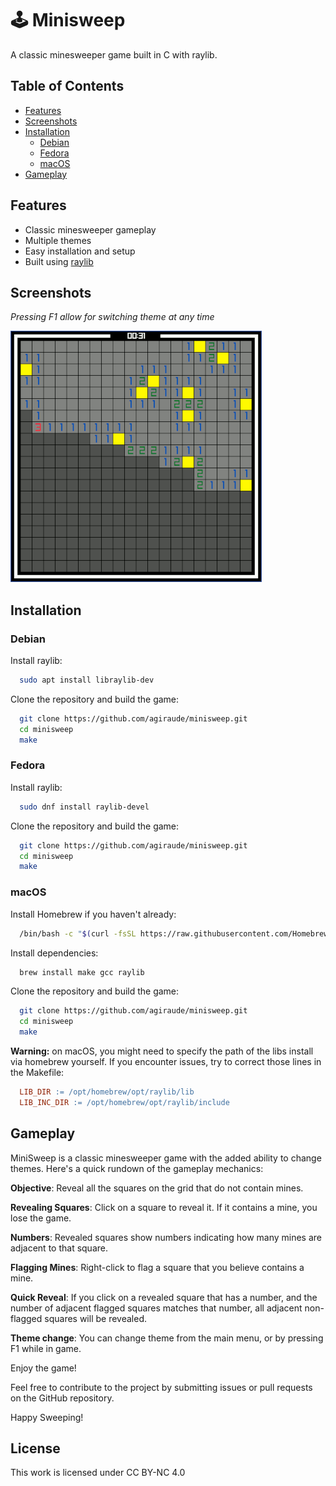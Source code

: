 
# 🕹️ Minisweep

A classic minesweeper game built in C with raylib. 

## Table of Contents

- [Features](#features)
- [Screenshots](#screenshots)
- [Installation](#installation)
  - [Debian](#debian)
  - [Fedora](#fedora)
  - [macOS](#macos)
- [Gameplay](#gameplay)

## Features

- Classic minesweeper gameplay
- Multiple themes
- Easy installation and setup
- Built using [raylib](https://www.raylib.com/)

## Screenshots

*Pressing F1 allow for switching theme at any time*

![Themes](doc/theme.gif)


## Installation

### Debian

Install raylib:

```sh
  sudo apt install libraylib-dev
```

Clone the repository and build the game:

```sh
  git clone https://github.com/agiraude/minisweep.git
  cd minisweep
  make
```
### Fedora

Install raylib:

```sh
  sudo dnf install raylib-devel
```

Clone the repository and build the game:

```sh
  git clone https://github.com/agiraude/minisweep.git
  cd minisweep
  make
```

### macOS

Install Homebrew if you haven't already:

```sh
  /bin/bash -c "$(curl -fsSL https://raw.githubusercontent.com/Homebrew/install/HEAD/install.sh)"
```

Install dependencies:

```sh
  brew install make gcc raylib
```

Clone the repository and build the game:

```sh
  git clone https://github.com/agiraude/minisweep.git
  cd minisweep
  make
```

**Warning:** on macOS, you might need to specify the path of the libs install via homebrew yourself. If you encounter issues, try to correct those lines in the Makefile:
```Makefile
  LIB_DIR := /opt/homebrew/opt/raylib/lib
  LIB_INC_DIR := /opt/homebrew/opt/raylib/include
```

## Gameplay

MiniSweep is a classic minesweeper game with the added ability to change themes. Here's a quick rundown of the gameplay mechanics:

**Objective**: Reveal all the squares on the grid that do not contain mines.

**Revealing Squares**: Click on a square to reveal it. If it contains a mine, you lose the game.

**Numbers**: Revealed squares show numbers indicating how many mines are adjacent to that square.

**Flagging Mines**: Right-click to flag a square that you believe contains a mine.

**Quick Reveal**: If you click on a revealed square that has a number, and the number of adjacent flagged squares matches that number, all adjacent non-flagged squares will be revealed.

**Theme change**: You can change theme from the main menu, or by pressing F1 while in game.

Enjoy the game!

Feel free to contribute to the project by submitting issues or pull requests on the GitHub repository.

Happy Sweeping!


## License

 This work is licensed under CC BY-NC 4.0 
